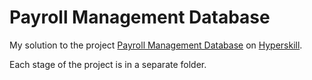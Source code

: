 # Payroll Management Database

My solution to the project [Payroll Management Database](https://hyperskill.org/projects/375?track=40) on [Hyperskill](https://hyperskill.org).

Each stage of the project is in a separate folder.
